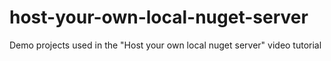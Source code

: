 # host-your-own-local-nuget-server
Demo projects used in the "Host your own local nuget server" video tutorial
